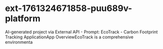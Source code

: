 # ext-1761324671858-puu689v-platform
AI-generated project via External API - Prompt: EcoTrack - Carbon Footprint Tracking ApplicationApp OverviewEcoTrack is a comprehensive environmenta
